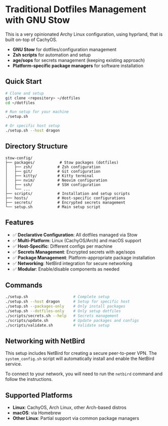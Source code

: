 # Traditional Dotfiles Management with GNU Stow

This is a very opinionated Archy Linux configuration, using hyprland, that is built on-top of CachyOS.

- **GNU Stow** for dotfiles/configuration management
- **Zsh scripts** for automation and setup
- **age/sops** for secrets management (keeping existing approach)
- **Platform-specific package managers** for software installation

## Quick Start

```bash
# Clone and setup
git clone <repository> ~/dotfiles
cd ~/dotfiles

# Run setup for your machine
./setup.sh

# Or specific host setup
./setup.sh --host dragon
```

## Directory Structure

```
stow-config/
├── packages/           # Stow packages (dotfiles)
│   ├── zsh/           # Zsh configuration
│   ├── git/           # Git configuration
│   ├── kitty/         # Kitty terminal
│   ├── nvim/          # Neovim configuration
│   ├── ssh/           # SSH configuration
│   └── ...
├── scripts/           # Installation and setup scripts
├── hosts/             # Host-specific configurations
├── secrets/           # Encrypted secrets management
└── setup.sh           # Main setup script
```

## Features

- ✅ **Declarative Configuration**: All dotfiles managed via Stow
- ✅ **Multi-Platform**: Linux (CachyOS/Arch) and macOS support
- ✅ **Host-Specific**: Different configs per machine
- ✅ **Secrets Management**: Encrypted secrets with age/sops
- ✅ **Package Management**: Platform-appropriate package installation
- ✅ **Networking**: NetBird integration for secure networking
- ✅ **Modular**: Enable/disable components as needed

## Commands

```bash
./setup.sh                    # Complete setup
./setup.sh --host dragon      # Setup for specific host
./setup.sh --packages-only    # Only install packages
./setup.sh --dotfiles-only    # Only setup dotfiles
./scripts/secrets.sh --help   # Secrets management
./scripts/update.sh           # Update packages and configs
./scripts/validate.sh         # Validate setup
```

## Networking with NetBird

This setup includes NetBird for creating a secure peer-to-peer VPN. The `system_config.sh` script will automatically install and enable the NetBird service.

To connect to your network, you will need to run the `netbird` command and follow the instructions.

## Supported Platforms

- **Linux**: CachyOS, Arch Linux, other Arch-based distros
- **macOS**: via Homebrew
- **Other Linux**: Partial support via common package managers
